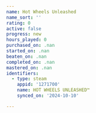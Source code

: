 ```yaml
---
name: Hot Wheels Unleashed
name_sort: ''
rating: 0
active: false
progress: new
hours_played: 0
purchased_on: .nan
started_on: .nan
beaten_on: .nan
completed_on: .nan
mastered_on: .nan
identifiers:
  - type: steam
    appid: '1271700'
    name: HOT WHEELS UNLEASHED™
    synced_on: '2024-10-10'

---
```

